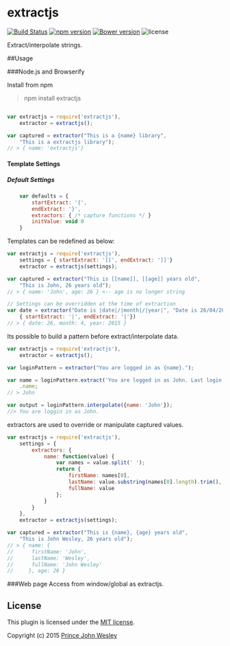 # extractjs

[![Build Status](https://travis-ci.org/princejwesley/extractjs.svg)](https://travis-ci.org/princejwesley/extractjs) [![npm version](https://badge.fury.io/js/extractjs.svg)](http://badge.fury.io/js/extractjs) [![Bower version](https://badge.fury.io/bo/extractjs.svg)](http://badge.fury.io/bo/extractjs) ![license](https://img.shields.io/badge/license-MIT-blue.svg)

Extract/interpolate strings.

##Usage

###Node.js and Browserify

Install from npm

> npm install extractjs

```javascript

var extractjs = require('extractjs'),
    extractor = extractjs();

var captured = extractor("This is a {name} library",
    "This is a extractjs library");
// > { name: 'extractjs'}

```

#### Template Settings
##### Default Settings
```javascript
    var defaults = {
        startExtract: '{',
        endExtract: '}',
        extractors: { /* capture functions */ }
        initValue: void 0
    }
```

Templates can be redefined as below:
```javascript
var extractjs = require('extractjs'),
    settings = { startExtract: '[[', endExtract: ']]'}
    extractor = extractjs(settings);

var captured = extractor("This is [[name]], [[age]] years old", 
    "This is John, 26 years old");
// > { name: 'John', age: 26 } <-- age is no longer string

// Settings can be overridden at the time of extraction
var date = extractor("Date is |date|/|month|/|year|", "Date is 26/04/2015",
    { startExtract: '|', endExtract: '|'})
// > { date: 26, month: 4, year: 2015 }
```

Its possible to build a pattern before extract/interpolate data.
```javascript
var extractjs = require('extractjs'),
    extractor = extractjs();

var loginPattern = extractor("You are logged in as {name}.");

var name = loginPattern.extract('You are logged in as John. Last login: Today')
    .name;
// > John

var output = loginPattern.interpolate({name: 'John'});
//> You are loggin in as John.
```

extractors are used to override or manipulate captured values.
```javascript
var extractjs = require('extractjs'),
    settings = {
        extractors: {
            name: function(value) {
                var names = value.split(' ');
                return {
                    firstName: names[0],
                    lastName: value.substring(names[0].length).trim(),
                    fullName: value
                };
            }
        }
    },
    extractor = extractjs(settings);

var captured = extractor("This is {name}, {age} years old",
    "This is John Wesley, 26 years old");
// > { name: {
//      firstName: 'John',
//      lastName: 'Wesley',
//      fullName: 'John Wesley'
//     }, age: 26 }
```

###Web page
Access from window/global as extractjs.

## License
This plugin is licensed under the [MIT license](https://github.com/princejwesley/extractjs/blob/master/LICENSE).

Copyright (c) 2015 [Prince John Wesley](http://www.toolitup.com)
